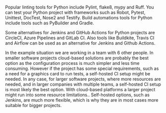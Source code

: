 Popular linting tools for Python include Pylint, flake8, mypy and Ruff. You can test your Python project with frameworks such as Robot, Pytest, Unittest, DocTest, Nose2 and Testify. Build automations tools for Python include tools such as PyBuilder and Gradle.

Some alternatives for Jenkins and GitHub Actions for Python projects are CircleCI, Azure Pipelines and GitLab CI. Also tools like Buildkite, Travis CI and Airflow can be used as an alternative for Jenkins and Github Actions.

In the example situation we are working in a team with 6 other people. In smaller software projects cloud-based solutions are probably the best option as the configuration process is much simpler and less time consuming. However if the project has some special requirements, such as a need for a graphics card to run tests, a self-hosted CI setup might be needed. In any case, for larger software projects, where more resources are needed, and in larger companies with multiple teams, a self-hosted CI setup is most likely the best option. With cloud-based platforms a larger project might run into some resource limitations.. Self-hosted options, such as Jenkins, are much more flexible, which is why they are in most cases more suitable for bigger projects.
